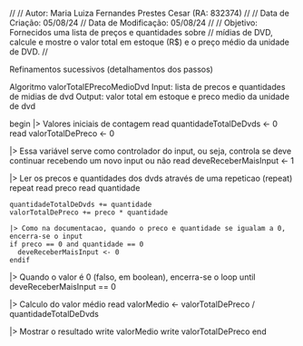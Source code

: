 //
// Autor: Maria Luiza Fernandes Prestes Cesar (RA: 832374)
//
// Data de Criação:     05/08/24
// Data de Modificação: 05/08/24
//
// Objetivo: Fornecidos uma lista de preços e quantidades sobre 
// mídias de DVD, calcule e mostre o valor total em estoque (R$) e o preço médio da unidade de DVD.
//

Refinamentos sucessivos (detalhamentos dos passos)

Algoritmo valorTotalEPrecoMedioDvd
Input: lista de precos e quantidades de midias de dvd
Output: valor total em estoque e preco medio da unidade de dvd

begin
  |> Valores iniciais de contagem
  read quantidadeTotalDeDvds <- 0
  read valorTotalDePreco <- 0

  |> Essa variável serve como controlador do input, ou seja, controla se deve continuar recebendo um novo input ou não
  read deveReceberMaisInput <- 1   

  |> Ler os precos e quantidades dos dvds através de uma repeticao (repeat)
  repeat 
    read preco
    read quantidade

    quantidadeTotalDeDvds += quantidade
    valorTotalDePreco += preco * quantidade
    
    |> Como na documentacao, quando o preco e quantidade se igualam a 0, encerra-se o input
    if preco == 0 and quantidade == 0
      deveReceberMaisInput <- 0
    endif
  |> Quando o valor é 0 (falso, em boolean), encerra-se o loop
  until deveReceberMaisInput == 0

  |> Calculo do valor médio
  read valorMedio <- valorTotalDePreco / quantidadeTotalDeDvds

  |> Mostrar o resultado
  write valorMedio
  write valorTotalDePreco
end